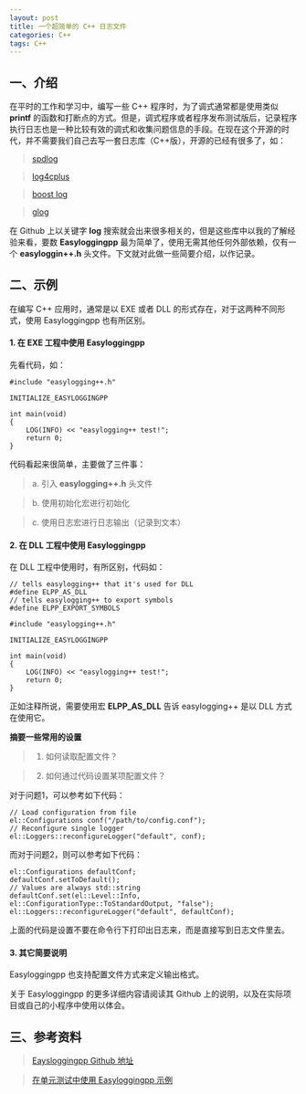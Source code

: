 ```yaml
---
layout: post
title: 一个超简单的 C++ 日志文件
categories: C++
tags: C++
---
```


## 一、介绍

在平时的工作和学习中，编写一些 C++ 程序时，为了调式通常都是使用类似 **printf** 的函数和打断点的方式。但是，调式程序或者程序发布测试版后，记录程序执行日志也是一种比较有效的调式和收集问题信息的手段。在现在这个开源的时代，并不需要我们自己去写一套日志库（C++版），开源的已经有很多了，如：
	
> [spdlog](https://github.com/gabime/spdlog)

> [log4cplus](https://github.com/log4cplus/log4cplus)

> [boost log](https://github.com/mirror/boost)

> [glog](https://github.com/google/glog)

在 Github 上以关键字 **log** 搜索就会出来很多相关的，但是这些库中以我的了解经验来看，要数 **Easyloggingpp** 最为简单了，使用无需其他任何外部依赖，仅有一个 **easyloggin++.h** 头文件。下文就对此做一些简要介绍，以作记录。

## 二、示例

在编写 C++ 应用时，通常是以 EXE 或者 DLL 的形式存在，对于这两种不同形式，使用 Easyloggingpp 也有所区别。

#### 1. 在 EXE 工程中使用 Easyloggingpp

先看代码，如：

	#include "easylogging++.h"

	INITIALIZE_EASYLOGGINGPP

	int main(void)
	{
   		LOG(INFO) << "easylogging++ test!";
   		return 0;
	}

代码看起来很简单，主要做了三件事：

> a. 引入 **easylogging++.h** 头文件

> b. 使用初始化宏进行初始化

> c. 使用日志宏进行日志输出（记录到文本）

#### 2. 在 DLL 工程中使用 Easyloggingpp

在 DLL 工程中使用时，有所区别，代码如：

	// tells easylogging++ that it's used for DLL
	#define ELPP_AS_DLL
	// tells easylogging++ to export symbols
	#define ELPP_EXPORT_SYMBOLS

	#include "easylogging++.h"

	INITIALIZE_EASYLOGGINGPP

	int main(void)
	{
   		LOG(INFO) << "easylogging++ test!";
   		return 0;
	}

<!--more-->

正如注释所说，需要使用宏 **ELPP_AS_DLL** 告诉 easylogging++ 是以 DLL 方式在使用它。

**摘要一些常用的设置**

> 1. 如何读取配置文件？

> 2. 如何通过代码设置某项配置文件？

对于问题1，可以参考如下代码：

	// Load configuration from file
	el::Configurations conf("/path/to/config.conf");
    // Reconfigure single logger
    el::Loggers::reconfigureLogger("default", conf);

而对于问题2，则可以参考如下代码：

	el::Configurations defaultConf;
	defaultConf.setToDefault();
	// Values are always std::string
	defaultConf.set(el::Level::Info, el::ConfigurationType::ToStandardOutput, "false");
	el::Loggers::reconfigureLogger("default", defaultConf);

上面的代码是设置不要在命令行下打印出日志来，而是直接写到日志文件里去。

#### 3. 其它简要说明

Easyloggingpp 也支持配置文件方式来定义输出格式。

关于 Easyloggingpp 的更多详细内容请阅读其 Github 上的说明，以及在实际项目或自己的小程序中使用以体会。

## 三、参考资料

> [Eaysloggingpp Github 地址](https://github.com/easylogging/easyloggingpp)

> [在单元测试中使用 Easyloggingpp 示例](https://github.com/thinkerou/gtest-dll-test)


